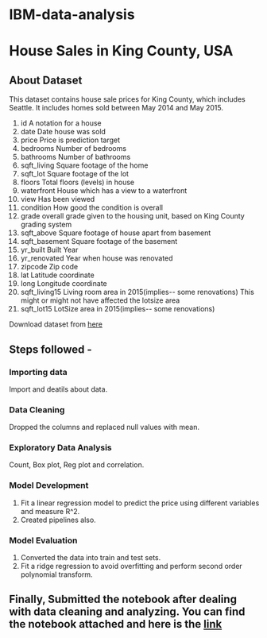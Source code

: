 # IBM-data-analysis
# House Sales in King County, USA
## About Dataset

This dataset contains house sale prices for King County, which includes Seattle. It includes homes sold between May 2014 and May 2015.

1. id	A notation for a house
2. date	Date house was sold
3. price	Price is prediction target
4. bedrooms	Number of bedrooms
5. bathrooms	Number of bathrooms
6. sqft_living	Square footage of the home
7. sqft_lot	Square footage of the lot
8. floors	Total floors (levels) in house
9. waterfront	House which has a view to a waterfront
10. view	Has been viewed
11. condition	How good the condition is overall
12. grade	overall grade given to the housing unit, based on King County grading system
13. sqft_above	Square footage of house apart from basement
14. sqft_basement	Square footage of the basement
15. yr_built	Built Year
16. yr_renovated	Year when house was renovated
17. zipcode	Zip code
18. lat	Latitude coordinate
19. long	Longitude coordinate
20. sqft_living15	Living room area in 2015(implies-- some renovations) This might or might not have affected the lotsize area
21. sqft_lot15	LotSize area in 2015(implies-- some renovations)

Download dataset from [here](https://cf-courses-data.s3.us.cloud-object-storage.appdomain.cloud/IBMDeveloperSkillsNetwork-DA0101EN-SkillsNetwork/labs/FinalModule_Coursera/data/kc_house_data_NaN.csv)

## Steps followed - 

### Importing data

Import and deatils about data.

### Data Cleaning

Dropped the columns and replaced null values with mean. 

### Exploratory Data Analysis

Count, Box plot, Reg plot and correlation.

### Model Development

1. Fit a linear regression model to predict the price using different variables and measure R^2. 
2. Created pipelines also.

### Model Evaluation

1. Converted the data into train and test sets.
2. Fit a ridge regression to avoid overfitting and perform second order polynomial transform.

## Finally, Submitted the notebook after dealing with data cleaning and analyzing. You can find the notebook attached and here is the [link](https://github.com/khanfaraz334/IBM-data-analysis/blob/main/FINAL_PROJECT_House_Sales_in_King_Count_USA.ipynb)





